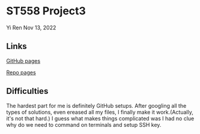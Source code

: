 ST558 Project3
================
Yi Ren
Nov 13, 2022

## Links
[GitHub pages](https://rraeyyi.github.io/Project3)

[Repo pages](https://github.com/rraeyyi/Project3)

## Difficulties
The hardest part for me is definitely GitHub setups. After googling all the types of solutions, even ereased all my files, I finally make it work.(Actually, it's not that hard.) I guess what makes things complicated was I had no clue why do we need to command on terminals and setup SSH key. 
